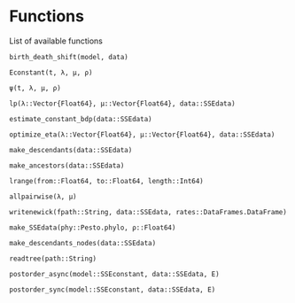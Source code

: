 # Functions

List of available functions

```@docs
birth_death_shift(model, data)
```

```@docs
Econstant(t, λ, µ, ρ)
```

```@docs
ψ(t, λ, µ, ρ)
```

```@docs
lp(λ::Vector{Float64}, μ::Vector{Float64}, data::SSEdata)
```

```@docs
estimate_constant_bdp(data::SSEdata)
```

```@docs
optimize_eta(λ::Vector{Float64}, µ::Vector{Float64}, data::SSEdata)
```

```@docs
make_descendants(data::SSEdata)
```

```@docs
make_ancestors(data::SSEdata)
```

```@docs
lrange(from::Float64, to::Float64, length::Int64)
```

```@docs
allpairwise(λ, µ)
```

```@docs
writenewick(fpath::String, data::SSEdata, rates::DataFrames.DataFrame)
```

```@docs
make_SSEdata(phy::Pesto.phylo, ρ::Float64)
```

```@docs
make_descendants_nodes(data::SSEdata)
```

```@docs
readtree(path::String)
```

```@docs
postorder_async(model::SSEconstant, data::SSEdata, E)
```

```@docs
postorder_sync(model::SSEconstant, data::SSEdata, E)
```
